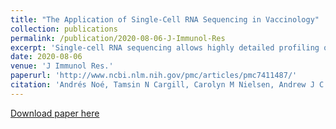 ```yaml
---
title: "The Application of Single-Cell RNA Sequencing in Vaccinology"
collection: publications
permalink: /publication/2020-08-06-J-Immunol-Res
excerpt: 'Single-cell RNA sequencing allows highly detailed profiling of cellular immune responses from limited-volume samples, advancing prospects of a new era of systems immunology. The power of single-cell RNA sequencing offers various opportunities to decipher the immune response to infectious diseases and vaccines. Here, we describe the potential uses of single-cell RNA sequencing methods in prophylactic vaccine development, concentrating on infectious diseases including COVID-19. Using examples from several diseases, we review how single-cell RNA sequencing has been used to evaluate the immunological response to different vaccine platforms and regimens. By highlighting published and unpublished single-cell RNA sequencing studies relevant to vaccinology, we discuss some general considerations how the field could be enriched with the widespread adoption of this technology.'
date: 2020-08-06
venue: 'J Immunol Res.'
paperurl: 'http://www.ncbi.nlm.nih.gov/pmc/articles/pmc7411487/'
citation: 'Andrés Noé, Tamsin N Cargill, Carolyn M Nielsen, Andrew J C Russell, Eleanor Barnes. (2019). &quot;The Application of Single-Cell RNA Sequencing in Vaccinology.&quot; <i>J Immunol Res.</i>. 2020:8624963.'
---
```


[Download paper here](http://www.ncbi.nlm.nih.gov/pmc/articles/pmc7411487/)

